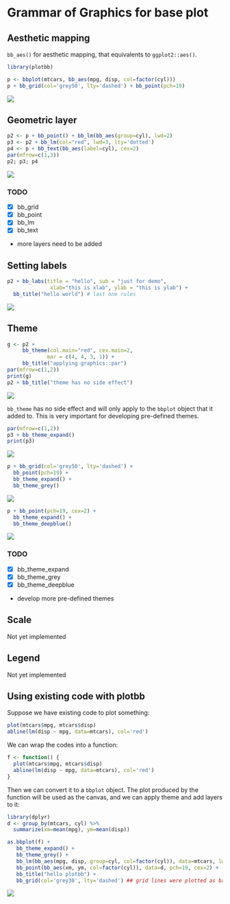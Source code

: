 <!-- README.md is generated from README.Rmd. Please edit that file -->

# Grammar of Graphics for base plot

## Aesthetic mapping

`bb_aes()` for aesthetic mapping, that equivalents to `ggplot2::aes()`.

``` r
library(plotbb)

p <- bbplot(mtcars, bb_aes(mpg, disp, col=factor(cyl)))
p + bb_grid(col='grey50', lty='dashed') + bb_point(pch=19)
```

![](README_files/figure-gfm/aes-1.png)<!-- -->

## Geometric layer

``` r
p2 <- p + bb_point() + bb_lm(bb_aes(group=cyl), lwd=2)
p3 <- p2 + bb_lm(col="red", lwd=3, lty='dotted')
p4 <- p + bb_text(bb_aes(label=cyl), cex=2)
par(mfrow=c(1,3))
p2; p3; p4
```

![](README_files/figure-gfm/layer-1.png)<!-- -->

### TODO

  - [x] bb\_grid
  - [x] bb\_point
  - [x] bb\_lm
  - [x] bb\_text
  - more layers need to be added

## Setting labels

``` r
p2 + bb_labs(title = "hello", sub = "just for demo",
              xlab="this is xlab", ylab = "this is ylab") +
  bb_title("hello world") # last one rules            
```

![](README_files/figure-gfm/labs-1.png)<!-- -->

## Theme

``` r
g <- p2 +
     bb_theme(col.main="red", cex.main=2,
             mar = c(4, 4, 3, 1)) +
     bb_title("applying graphics::par")
par(mfrow=c(1,2))
print(g)
p2 + bb_title("theme has no side effect")
```

![](README_files/figure-gfm/theme-1.png)<!-- -->

`bb_theme` has no side effect and will only apply to the `bbplot` object
that it added to. This is very important for developing pre-defined
themes.

``` r
par(mfrow=c(1,2))
p3 + bb_theme_expand()
print(p3)
```

![](README_files/figure-gfm/theme-expand-1.png)<!-- -->

``` r
p + bb_grid(col='grey50', lty='dashed') +
  bb_point(pch=19) +
  bb_theme_expand() +
  bb_theme_grey()
```

![](README_files/figure-gfm/theme-grey-1.png)<!-- -->

``` r
p + bb_point(pch=19, cex=2) +
  bb_theme_expand() +
  bb_theme_deepblue()
```

![](README_files/figure-gfm/theme-blue-1.png)<!-- -->

### TODO

  - [x] bb\_theme\_expand
  - [x] bb\_theme\_grey
  - [x] bb\_theme\_deepblue
  - develop more pre-defined themes

## Scale

Not yet implemented

## Legend

Not yet implemented

## Using existing code with plotbb

Suppose we have existing code to plot something:

``` r
plot(mtcars$mpg, mtcars$disp)
abline(lm(disp ~ mpg, data=mtcars), col='red')
```

We can wrap the codes into a function:

``` r
f <- function() {
  plot(mtcars$mpg, mtcars$disp)
  abline(lm(disp ~ mpg, data=mtcars), col='red')
}
```

Then we can convert it to a `bbplot` object. The plot produced by the
function will be used as the canvas, and we can apply theme and add
layers to it:

``` r
library(dplyr)
d <- group_by(mtcars, cyl) %>%
  summarize(xm=mean(mpg), ym=mean(disp))

as.bbplot(f) +
   bb_theme_expand() +
   bb_theme_grey() +
   bb_lm(bb_aes(mpg, disp, group=cyl, col=factor(cyl)), data=mtcars, lwd=2, lty='dashed') +
   bb_point(bb_aes(xm, ym, col=factor(cyl)), data=d, pch=19, cex=2) +
   bb_title("hello plotbb") +
   bb_grid(col='grey30', lty='dashed') ## grid lines were plotted as background by default
```

![](README_files/figure-gfm/base-1.png)<!-- -->
